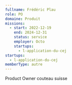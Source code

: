 ```yaml
---
fullname: Frédéric Plau
role: PO
domaine: Produit
missions:
  - start: 2022-12-19
    end: 2024-12-31
    status: service
    employer: Octo
    startups:
      - l-application-du-cej
startups:
  - l-application-du-cej
memberType: autre
---
```

Product Owner couteau suisse